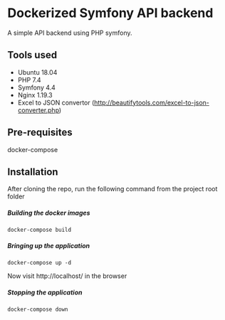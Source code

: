 # Dockerized Symfony API backend
A simple API backend using PHP symfony. 

## Tools used
* Ubuntu 18.04
* PHP 7.4
* Symfony 4.4
* Nginx 1.19.3 
* Excel to JSON convertor (http://beautifytools.com/excel-to-json-converter.php)

## Pre-requisites
docker-compose

## Installation

After cloning the repo, run the following command from the project root folder

##### Building the docker images
```
docker-compose build
```

##### Bringing up the application
```
docker-compose up -d
```

Now visit http://localhost/ in the browser

##### Stopping the application 
```
docker-compose down
```
